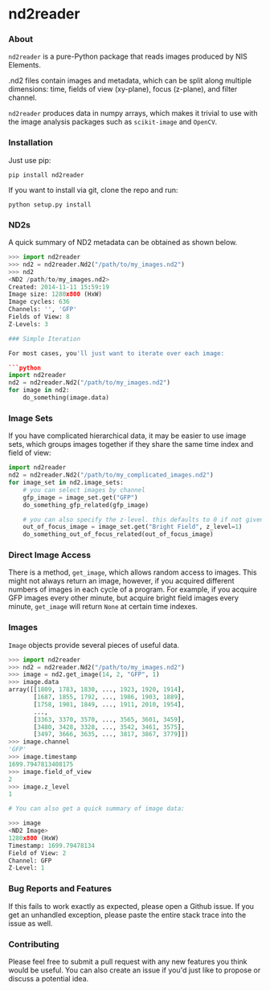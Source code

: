 # nd2reader

### About

`nd2reader` is a pure-Python package that reads images produced by NIS Elements.

.nd2 files contain images and metadata, which can be split along multiple dimensions: time, fields of view (xy-plane), focus (z-plane), and filter channel.

`nd2reader` produces data in numpy arrays, which makes it trivial to use with the image analysis packages such as `scikit-image` and `OpenCV`.

### Installation

Just use pip:

`pip install nd2reader`

If you want to install via git, clone the repo and run:

`python setup.py install`

### ND2s

A quick summary of ND2 metadata can be obtained as shown below.
```python
>>> import nd2reader
>>> nd2 = nd2reader.Nd2("/path/to/my_images.nd2")
>>> nd2
<ND2 /path/to/my_images.nd2>
Created: 2014-11-11 15:59:19
Image size: 1280x800 (HxW)
Image cycles: 636
Channels: '', 'GFP'
Fields of View: 8
Z-Levels: 3

### Simple Iteration

For most cases, you'll just want to iterate over each image:

```python
import nd2reader
nd2 = nd2reader.Nd2("/path/to/my_images.nd2")
for image in nd2:
    do_something(image.data)
```

### Image Sets

If you have complicated hierarchical data, it may be easier to use image sets, which groups images together if they
share the same time index and field of view:

```python
import nd2reader
nd2 = nd2reader.Nd2("/path/to/my_complicated_images.nd2")
for image_set in nd2.image_sets:
    # you can select images by channel
    gfp_image = image_set.get("GFP")
    do_something_gfp_related(gfp_image)

    # you can also specify the z-level. this defaults to 0 if not given
    out_of_focus_image = image_set.get("Bright Field", z_level=1)
    do_something_out_of_focus_related(out_of_focus_image)
```

### Direct Image Access

There is a method, `get_image`, which allows random access to images. This might not always return an image, however,
if you acquired different numbers of images in each cycle of a program. For example, if you acquire GFP images every
other minute, but acquire bright field images every minute, `get_image` will return `None` at certain time indexes.

### Images

`Image` objects provide several pieces of useful data.

```python
>>> import nd2reader
>>> nd2 = nd2reader.Nd2("/path/to/my_images.nd2")
>>> image = nd2.get_image(14, 2, "GFP", 1)
>>> image.data
array([[1809, 1783, 1830, ..., 1923, 1920, 1914],
       [1687, 1855, 1792, ..., 1986, 1903, 1889],
       [1758, 1901, 1849, ..., 1911, 2010, 1954],
       ...,
       [3363, 3370, 3570, ..., 3565, 3601, 3459],
       [3480, 3428, 3328, ..., 3542, 3461, 3575],
       [3497, 3666, 3635, ..., 3817, 3867, 3779]])
>>> image.channel
'GFP'
>>> image.timestamp
1699.7947813408175
>>> image.field_of_view
2
>>> image.z_level
1

# You can also get a quick summary of image data:

>>> image
<ND2 Image>
1280x800 (HxW)
Timestamp: 1699.79478134
Field of View: 2
Channel: GFP
Z-Level: 1
```

### Bug Reports and Features

If this fails to work exactly as expected, please open a Github issue. If you get an unhandled exception, please
paste the entire stack trace into the issue as well.

### Contributing

Please feel free to submit a pull request with any new features you think would be useful. You can also create an
issue if you'd just like to propose or discuss a potential idea.